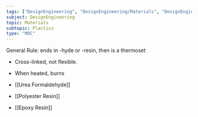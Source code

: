 ```yaml
---
tags: ["DesignEngineering", "DesignEngineering/Materials", "DesignEngineering/Materials/Plastics", "DesignEngineering/Materials/Plastics/Materials"]
subject: DesignEngineering
topic: Materials
subtopic: Plastics
type: "MOC"
---
```


General Rule: ends in -hyde or -resin, then is a thermoset
 
 - Cross-linked, not flexible.
 - When heated, burns

 - [[Urea Formaldehyde]]
 - [[Polyester Resin]]
 - [[Epoxy Resin]]